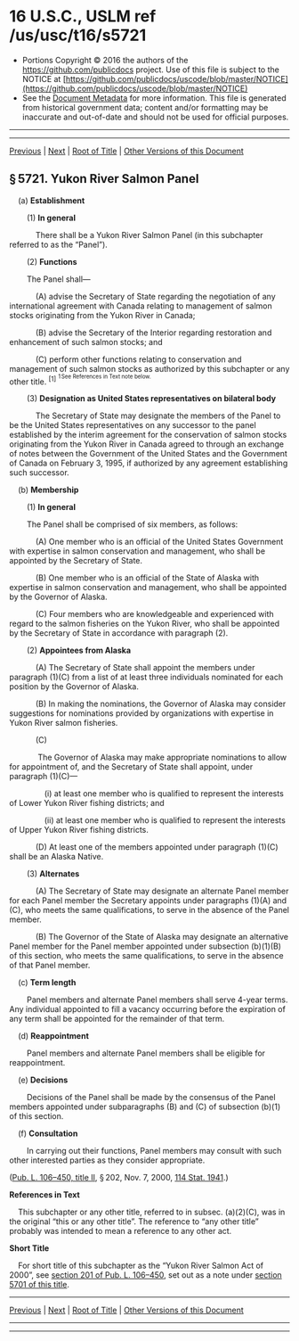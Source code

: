 ---
---

# 16 U.S.C., USLM ref /us/usc/t16/s5721

* Portions Copyright © 2016 the authors of the https://github.com/publicdocs project.
  Use of this file is subject to the NOTICE at [https://github.com/publicdocs/uscode/blob/master/NOTICE](https://github.com/publicdocs/uscode/blob/master/NOTICE)
* See the [Document Metadata](././../../../../..//README.md) for more information.
  This file is generated from historical government data; content and/or formatting may be inaccurate and out-of-date and should not be used for official purposes.

----------
----------

[Previous](./../../../../..//us/usc/t16/ch77/schII/m__us_usc_t16_ch77_schII.md) | [Next](./../../../../..//us/usc/t16/ch77/schII/m__us_usc_t16_s5722.md) | [Root of Title](./../../../../../) | [Other Versions of this Document](https://publicdocs.github.io/go/links?ns=uslm&ref=%2Fus%2Fusc%2Ft16%2Fs5721)

## § 5721. Yukon River Salmon Panel

    (a) __Establishment__ 

        (1) __In general__ 

            There shall be a Yukon River Salmon Panel (in this subchapter referred to as the “Panel”).

        (2) __Functions__ 

        The Panel shall—

            (A) advise the Secretary of State regarding the negotiation of any international agreement with Canada relating to management of salmon stocks originating from the Yukon River in Canada;

            (B) advise the Secretary of the Interior regarding restoration and enhancement of such salmon stocks; and

            (C) perform other functions relating to conservation and management of such salmon stocks as authorized by this subchapter or any other title. <sup>\[1\]</sup>  <sup><sup> 1 See References in Text note below. </sup></sup> 

        (3) __Designation as United States representatives on bilateral body__ 

            The Secretary of State may designate the members of the Panel to be the United States representatives on any successor to the panel established by the interim agreement for the conservation of salmon stocks originating from the Yukon River in Canada agreed to through an exchange of notes between the Government of the United States and the Government of Canada on February 3, 1995, if authorized by any agreement establishing such successor.

    (b) __Membership__ 

        (1) __In general__ 

        The Panel shall be comprised of six members, as follows:

            (A) One member who is an official of the United States Government with expertise in salmon conservation and management, who shall be appointed by the Secretary of State.

            (B) One member who is an official of the State of Alaska with expertise in salmon conservation and management, who shall be appointed by the Governor of Alaska.

            (C) Four members who are knowledgeable and experienced with regard to the salmon fisheries on the Yukon River, who shall be appointed by the Secretary of State in accordance with paragraph (2).

        (2) __Appointees from Alaska__ 

            (A) The Secretary of State shall appoint the members under paragraph (1)(C) from a list of at least three individuals nominated for each position by the Governor of Alaska.

            (B) In making the nominations, the Governor of Alaska may consider suggestions for nominations provided by organizations with expertise in Yukon River salmon fisheries.

            (C)

             The Governor of Alaska may make appropriate nominations to allow for appointment of, and the Secretary of State shall appoint, under paragraph (1)(C)—

                (i) at least one member who is qualified to represent the interests of Lower Yukon River fishing districts; and

                (ii) at least one member who is qualified to represent the interests of Upper Yukon River fishing districts.

            (D) At least one of the members appointed under paragraph (1)(C) shall be an Alaska Native.

        (3) __Alternates__ 

            (A) The Secretary of State may designate an alternate Panel member for each Panel member the Secretary appoints under paragraphs (1)(A) and (C), who meets the same qualifications, to serve in the absence of the Panel member.

            (B) The Governor of the State of Alaska may designate an alternative Panel member for the Panel member appointed under subsection (b)(1)(B) of this section, who meets the same qualifications, to serve in the absence of that Panel member.

    (c) __Term length__ 

        Panel members and alternate Panel members shall serve 4-year terms. Any individual appointed to fill a vacancy occurring before the expiration of any term shall be appointed for the remainder of that term.

    (d) __Reappointment__ 

        Panel members and alternate Panel members shall be eligible for reappointment.

    (e) __Decisions__ 

        Decisions of the Panel shall be made by the consensus of the Panel members appointed under subparagraphs (B) and (C) of subsection (b)(1) of this section.

    (f) __Consultation__ 

        In carrying out their functions, Panel members may consult with such other interested parties as they consider appropriate.

([Pub. L. 106–450, title II][/us/pl/106/450/tII], § 202, Nov. 7, 2000, [114 Stat. 1941][/us/stat/114/1941].)

 __References in Text__ 

    This subchapter or any other title, referred to in subsec. (a)(2)(C), was in the original “this or any other title”. The reference to “any other title” probably was intended to mean a reference to any other act.

 __Short Title__ 

    For short title of this subchapter as the “Yukon River Salmon Act of 2000”, see [section 201 of Pub. L. 106–450][/us/pl/106/450/s201], set out as a note under [section 5701 of this title][/us/usc/t16/s5701].

----------

[Previous](./../../../../..//us/usc/t16/ch77/schII/m__us_usc_t16_ch77_schII.md) | [Next](./../../../../..//us/usc/t16/ch77/schII/m__us_usc_t16_s5722.md) | [Root of Title](./../../../../../) | [Other Versions of this Document](https://publicdocs.github.io/go/links?ns=uslm&ref=%2Fus%2Fusc%2Ft16%2Fs5721)

----------
----------

[/us/pl/106/450/tII]: https://publicdocs.github.io/go/links?ns=uslm&ref=%2Fus%2Fpl%2F106%2F450%2FtII
[/us/stat/114/1941]: https://publicdocs.github.io/go/links?ns=uslm&ref=%2Fus%2Fstat%2F114%2F1941
[/us/pl/106/450/s201]: https://publicdocs.github.io/go/links?ns=uslm&ref=%2Fus%2Fpl%2F106%2F450%2Fs201
[/us/usc/t16/s5701]: https://publicdocs.github.io/go/links?ns=uslm&ref=%2Fus%2Fusc%2Ft16%2Fs5701



